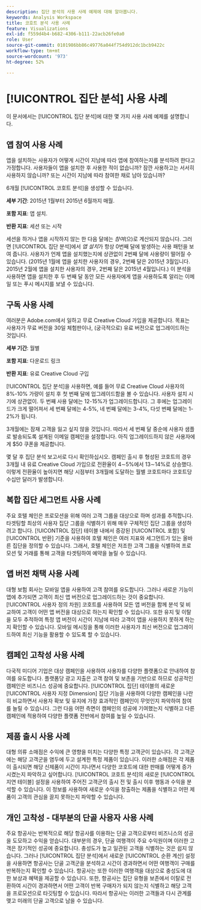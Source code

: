```yaml
---
description: 집단 분석의 사용 사례 예제에 대해 알아봅니다.
keywords: Analysis Workspace
title: 코호트 분석 사용 사례
feature: Visualizations
exl-id: f559d4b4-b682-4306-b111-22acb26fe0a0
role: User
source-git-commit: 0101986bb86c49776a044f754d912dc1bcb9422c
workflow-type: tm+mt
source-wordcount: '973'
ht-degree: 52%

---
```


# [!UICONTROL 집단 분석] 사용 사례

이 문서에서는 [!UICONTROL 집단 분석]에 대한 몇 가지 사용 사례 예제를 설명합니다.

## 앱 참여 사용 사례

앱을 설치하는 사용자가 어떻게 시간이 지남에 따라 앱에 참여하는지를 분석하려 한다고 가정합니다. 사용자들이 앱을 설치한 후 사용한 적이 없습니까? 잠깐 사용하고는 서서히 사용하지 않습니까? 또는 시간이 지남에 따라 참여한 채로 남아 있습니까?

6개월 [!UICONTROL 코호트 분석]을 생성할 수 있습니다.

**세부 기간**: 2015년 1월부터 2015년 6월까지 매월.

**포함 지표**: 앱 설치.

**반환 지표**: 세션 또는 시작

세션을 하거나 앱을 시작하지 않는 한 다음 달에는 *참여*(으)로 계산되지 않습니다. 그러면 [!UICONTROL 집단 분석]에서 *앱 설치*&#x200B;가 항상 0번째 달에 발생하는 사용 패턴을 보여 줍니다. 사용자가 언제 앱을 설치했는지에 상관없이 2번째 달에 사용량이 떨어질 수 있습니다. (2015년 1월에 앱을 설치한 사용자의 경우, 2번째 달은 2015년 3월입니다. 2015년 2월에 앱을 설치한 사용자의 경우, 2번째 달은 2015년 4월입니다.) 이 분석을 사용하면 앱을 설치한 후 두 번째 달 동안 모든 사용자에게 앱을 사용하도록 알리는 이메일 또는 푸시 메시지를 보낼 수 있습니다.

## 구독 사용 사례

여러분은 Adobe.com에서 일하고 무료 Creative Cloud 가입을 제공합니다. 목표는 사용자가 무료 버전을 30일 체험판이나, (궁극적으로) 유료 버전으로 업그레이드하는 것입니다.

**세부 기간**: 월별

**포함 지표**: 다운로드 링크

**반환 지표**: 유료 Creative Cloud 구입

[!UICONTROL 집단 분석]을 사용하면, 예를 들어 무료 Creative Cloud 사용자의 8%-10% 가량이 설치 후 첫 번째 달에 업그레이드함을 볼 수 있습니다. 사용자 설치 시기에 상관없이. 두 번째 사용 달에는 12-15%가 업그레이드합니다. 그 후에는 업그레이드가 크게 떨어져서 세 번째 달에는 4-5%, 네 번째 달에는 3-4%, 다섯 번째 달에는 1-2%가 됩니다.

3개월에는 잠재 고객을 잃고 싶지 않을 것입니다. 따라서 세 번째 달 중순에 사용자 샘플로 발송되도록 설계된 이메일 캠페인을 설정합니다. 아직 업그레이드하지 않은 사용자에게 $50 쿠폰을 제공합니다.

몇 달 후 집단 분석 보고서로 다시 확인하십시오. 캠페인 출시 후 형성된 코호트의 경우 3개월 내 유료 Creative Cloud 가입으로 전환율이 4∼5%에서 13∼14%로 상승했다. 이렇게 전환율이 높아지면 해당 시점부터 3개월에 도달하는 월별 코호트마다 코호트당 수십만 달러가 발생합니다.

## 복합 집단 세그먼트 사용 사례

주요 호텔 체인은 프로모션을 위해 여러 고객 그룹을 대상으로 하며 성과를 추적합니다. 타겟팅할 최상의 사용자 집단 그룹을 식별하기 위해 매우 구체적인 집단 그룹을 생성하려고 합니다. [!UICONTROL 집단] 테이블 내에서 증강된 [!UICONTROL 포함] 및 [!UICONTROL 반환] 기준을 사용하여 호텔 체인은 여러 지표와 세그먼트가 있는 올바른 집단을 정의할 수 있습니다. 그래서, 호텔 체인은 저조한 고객 그룹을 식별하여 프로모션 및 거래를 통해 고객을 타겟팅하여 예약을 늘릴 수 있습니다.

## 앱 버전 채택 사용 사례

대형 보험 회사는 모바일 앱을 사용하여 고객 참여를 유도합니다. 그러나 새로운 기능이 앱에 추가되면 고객이 최신 앱 버전으로 업그레이드하는 것이 중요합니다. [!UICONTROL 사용자 정의 차원] 코호트를 사용하여 모든 앱 버전을 함께 분석 및 비교하여 고객이 어떤 앱 버전을 대상으로 하는지 확인할 수 있습니다. 또한 유지 및 이탈을 모두 추적하여 특정 앱 버전이 시간이 지남에 따라 고객이 앱을 사용하지 못하게 하는지 확인할 수 있습니다. 모바일 메시징을 통해 이러한 사용자가 최신 버전으로 업그레이드하여 최신 기능을 활용할 수 있도록 할 수 있습니다.

## 캠페인 고착성 사용 사례

다국적 미디어 기업은 대상 캠페인을 사용하여 사용자를 다양한 플랫폼으로 안내하여 참여를 유도합니다. 플랫폼당 광고 지출은 고객 참여 및 보존을 기반으로 하므로 성공적인 캠페인은 비즈니스 성공에 중요합니다. [!UICONTROL 집단] 테이블의 새로운 [!UICONTROL 사용자 지정 Dimension] 집단 기능을 사용하여 다양한 캠페인을 나란히 비교하면서 사용자 확보 및 유지에 가장 효과적인 캠페인이 무엇인지 파악하여 참여를 늘릴 수 있습니다. 그런 다음 어떤 측면이 캠페인의 성공에 기여했는지 식별하고 다른 캠페인에 적용하여 다양한 플랫폼 전반에서 참여를 높일 수 있습니다.

## 제품 출시 사용 사례

대형 의류 소매점은 수익에 큰 영향을 미치는 다양한 특정 고객군이 있습니다. 각 고객군에는 해당 고객군을 염두에 두고 설계한 특정 제품이 있습니다. 이러한 소매점은 각 제품이 출시되면 해당 신제품이 시간이 지나면서 다양한 코호트에 대한 판매를 어떻게 증가시켰는지 파악하고 싶어합니다. [!UICONTROL 코호트 분석]의 새로운 [!UICONTROL 지연 테이블] 설정을 사용하여 주어진 고객군의 출시 전 및 출시 이후 행동과 수익을 분석할 수 있습니다. 이 정보를 사용하여 새로운 수익을 창출하는 제품을 식별하고 어떤 제품이 고객의 관심을 끌지 못하는지 파악할 수 있습니다.

## 개인 고착성 - 대부분의 단골 사용자 사용 사례

주요 항공사는 반복적으로 해당 항공사를 이용하는 단골 고객으로부터 비즈니스의 성공을 도모하고 수익을 얻습니다. 대부분의 경우, 단골 여행객이 주요 수익원이며 이러한 고객은 장기적인 성공에 중요합니다. 충성도가 높고 일관된 고객을 식별하는 것은 쉽지 않습니다. 그러나 [!UICONTROL 집단 분석]에서 새로운 [!UICONTROL 순환 계산] 설정을 사용하면 항공사는 단골 고객군을 분석하고 시간이 경과하면서 어떤 여행객이 구매를 반복하는지 확인할 수 있습니다. 항공사는 또한 이러한 여행객을 대상으로 충성도에 대한 보상과 혜택을 제공할 수 있습니다. 또한, 항공사는 집단 유형을 보존에서 이탈로 전환하여 시간이 경과하면서 어떤 고객이 반복 구매자가 되지 않는지 식별하고 해당 고객을 프로모션으로 타깃팅할 수 있습니다. 따라서 항공사는 이러한 고객들과 다시 관계를 맺고 미래의 단골 고객으로 남을 수 있습니다.
